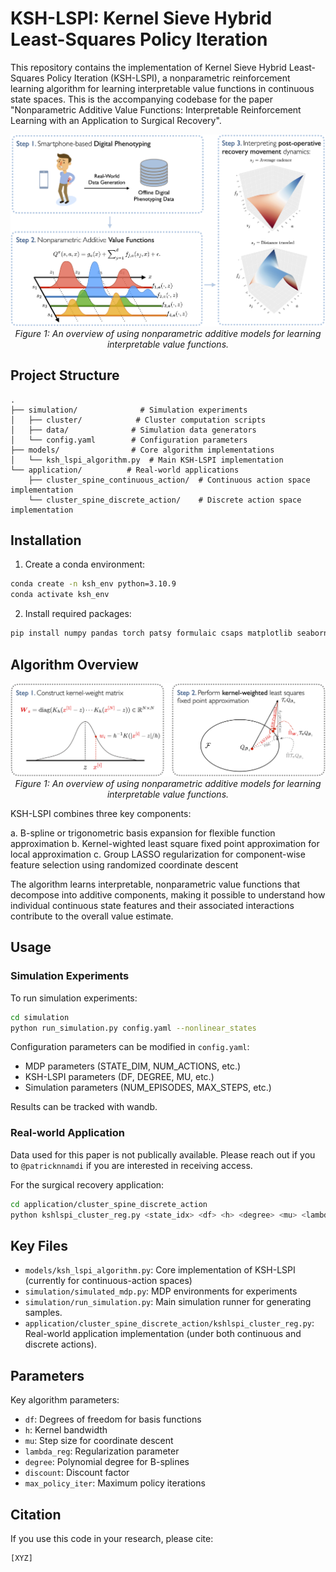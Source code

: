 # KSH-LSPI: Kernel Sieve Hybrid Least-Squares Policy Iteration

This repository contains the implementation of Kernel Sieve Hybrid Least-Squares Policy Iteration (KSH-LSPI), a nonparametric reinforcement learning algorithm for learning interpretable value functions in continuous state spaces. This is the accompanying codebase for the paper "Nonparametric Additive Value Functions: Interpretable Reinforcement Learning with an Application to Surgical Recovery".

<p align="center">
  <img src="docs/overview.png" width="600">
  <br>
  <em>Figure 1: An overview of using nonparametric additive models for learning interpretable value functions.</em>
</p>

## Project Structure

```
.
├── simulation/              # Simulation experiments
│   ├── cluster/            # Cluster computation scripts
│   ├── data/              # Simulation data generators
│   └── config.yaml        # Configuration parameters
├── models/                # Core algorithm implementations
│   └── ksh_lspi_algorithm.py  # Main KSH-LSPI implementation
└── application/          # Real-world applications
    ├── cluster_spine_continuous_action/  # Continuous action space implementation
    └── cluster_spine_discrete_action/    # Discrete action space implementation
```

## Installation

1. Create a conda environment:

```bash
conda create -n ksh_env python=3.10.9
conda activate ksh_env
```

2. Install required packages:

```bash
pip install numpy pandas torch patsy formulaic csaps matplotlib seaborn wandb d3rlpy
```

## Algorithm Overview

<p align="center">
  <img src="docs/kernel_weight_lspi.png" width="600">
  <br>
  <em>Figure 1: An overview of using nonparametric additive models for learning interpretable value functions.</em>
</p>

KSH-LSPI combines three key components:

a. B-spline or trigonometric basis expansion for flexible function approximation
b. Kernel-wighted least square fixed point approximation for local approximation
c. Group LASSO regularization for component-wise feature selection using randomized coordinate descent

The algorithm learns interpretable, nonparametric value functions that decompose into additive components, making it possible to understand how individual continuous state features and their associated interactions contribute to the overall value estimate.

## Usage

### Simulation Experiments

To run simulation experiments:

```bash
cd simulation
python run_simulation.py config.yaml --nonlinear_states
```

Configuration parameters can be modified in `config.yaml`:

- MDP parameters (STATE_DIM, NUM_ACTIONS, etc.)
- KSH-LSPI parameters (DF, DEGREE, MU, etc.)
- Simulation parameters (NUM_EPISODES, MAX_STEPS, etc.)

Results can be tracked with wandb.

### Real-world Application

Data used for this paper is not publically available. Please reach out if you to `@patricknnamdi` if you are interested in receiving access.

For the surgical recovery application:

```bash
cd application/cluster_spine_discrete_action
python kshlspi_cluster_reg.py <state_idx> <df> <h> <degree> <mu> <lambda> <discount> <policy_iter>
```

## Key Files

- `models/ksh_lspi_algorithm.py`: Core implementation of KSH-LSPI (currently for continuous-action spaces)
- `simulation/simulated_mdp.py`: MDP environments for experiments
- `simulation/run_simulation.py`: Main simulation runner for generating samples.
- `application/cluster_spine_discrete_action/kshlspi_cluster_reg.py`: Real-world application implementation (under both continuous and discrete actions).

## Parameters

Key algorithm parameters:

- `df`: Degrees of freedom for basis functions
- `h`: Kernel bandwidth
- `mu`: Step size for coordinate descent
- `lambda_reg`: Regularization parameter
- `degree`: Polynomial degree for B-splines
- `discount`: Discount factor
- `max_policy_iter`: Maximum policy iterations

## Citation

If you use this code in your research, please cite:

```
[XYZ]
```
